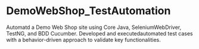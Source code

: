 # DemoWebShop_TestAutomation

Automatd a Demo Web Shop site using Core Java, SeleniumWebDriver, TestNG, and BDD Cucumber. Developed and executedautomated test cases with a behavior-driven approach to validate key functionalities.
